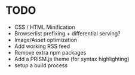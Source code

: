 # TODO

- CSS / HTML Minification
- Browserlist prefixing + differential serving?
- Image/Asset optimization
- Add working RSS feed
- Remove extra npm packages
- Add a PRISM.js theme (for syntax highlighting)
- setup a build process
